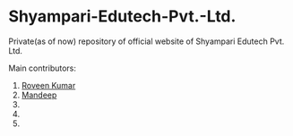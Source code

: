 # Shyampari-Edutech-Pvt.-Ltd.
Private(as of now) repository of official website of Shyampari Edutech Pvt. Ltd. 

Main contributors:
  1) [Roveen Kumar](https://github.com/rk-iitb26)
  2) [Mandeep](https://github.com/coder-zen)
  3) 
  4) 
  5) 
     
